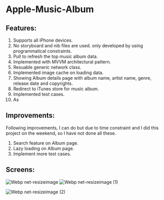 # Apple-Music-Album


## Features: 

1. Supports all iPhone devices. 
2. No storyboard and nib files are used. only developed by using programmatical constraints. 
3. Pull to refresh the top music album data. 
4. Implemented with MVVM architectural pattern. 
5. Resuable generic network class.
5. Implemented image cache on loading data.
6. Showing Album details page with album name, artist name, genre, release date and copyrights.
7. Redirect to iTunes store for music album. 
8. Implemented test cases. 
9. As 

## Improvements: 

Following improvements, I can do but due to time constraint and I did this project on the weekend, so I have not done all these.
 
1. Search feature on Album page.
2. Lazy loading on Album page.
3. Implement more test cases. 


## Screens: 

![Webp net-resizeimage](https://user-images.githubusercontent.com/28667119/80930223-b5445380-8d77-11ea-9077-84406b099b48.png)     ![Webp net-resizeimage (1)](https://user-images.githubusercontent.com/28667119/80930234-c7be8d00-8d77-11ea-8674-0936b941e6d8.png)

![Webp net-resizeimage (2)](https://user-images.githubusercontent.com/28667119/80930264-12400980-8d78-11ea-9d36-f135908c50c0.png)

